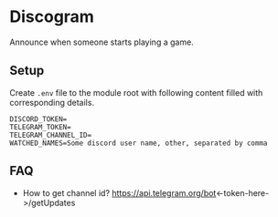 # Discogram

Announce when someone starts playing a game.

## Setup

Create `.env` file to the module root with following content filled with corresponding details.

```
DISCORD_TOKEN=
TELEGRAM_TOKEN=
TELEGRAM_CHANNEL_ID=
WATCHED_NAMES=Some discord user name, other, separated by comma
```

## FAQ

- How to get channel id? https://api.telegram.org/bot<-token-here->/getUpdates
